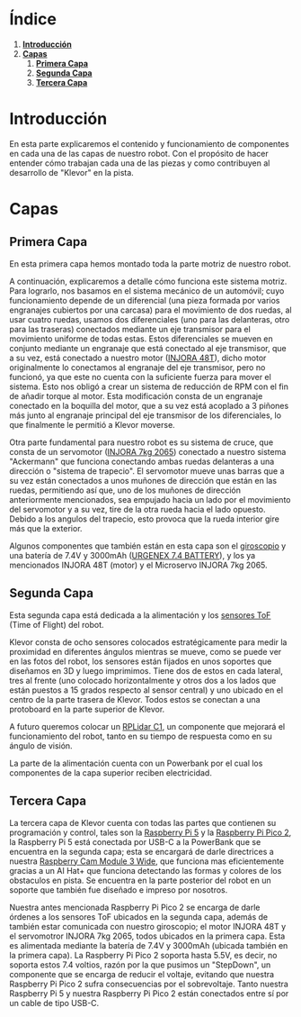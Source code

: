 <h1 id="index">Índice</h1>

1. **[Introducción](#introduccion)**
2. **[Capas](#capas)**
    1. **[Primera Capa](#primera-capa)**
    1. **[Segunda Capa](#segunda-capa)**
    1. **[Tercera Capa](#tercera-capa)**

<h1 id="introduccion">Introducción</h1> 
En esta parte explicaremos el contenido y funcionamiento de componentes en cada una de las capas de nuestro robot. Con el propósito de hacer entender cómo trabajan cada una de las piezas y como contribuyen al desarrollo de "Klevor" en la pista.


<h1 id="capas">Capas</h1>

<h2 id="primera-capa">Primera Capa</h2>
En esta primera capa hemos montado toda la parte motriz de nuestro robot. 
 
A continuación, explicaremos a detalle cómo funciona este 
sistema motriz. Para lograrlo, nos basamos en el sistema mecánico de un automóvil; cuyo funcionamiento depende de un diferencial (una pieza formada por varios engranajes cubiertos por una carcasa) para el movimiento de dos ruedas, al usar cuatro ruedas, usamos dos diferenciales (uno para las delanteras, otro para las traseras) conectados mediante un eje transmisor para el movimiento uniforme de todas estas.
Estos diferenciales se mueven en conjunto mediante un engranaje que está conectado al eje transmisor, que a su vez, está conectado a nuestro motor ([INJORA 48T](../README.md/#componentes-injora-180-motor-48t)), dicho motor originalmente lo conectamos al engranaje del eje transmisor, pero no funcionó, ya que este no cuenta con la suficiente fuerza para mover el sistema. Esto nos obligó a crear un sistema de reducción de RPM con el fin de añadir torque al motor. Esta modificación consta de un engranaje conectado en la boquilla del motor, que a su vez está acoplado a 3 piñones más junto al engranaje principal del eje transmisor de los diferenciales, lo que finalmente le permitió a Klevor moverse.

Otra parte fundamental para nuestro robot es su sistema de cruce, que consta de un servomotor ([INJORA 7kg 2065](../README.md/#componentes-injora-7kg-2065-micro-servo)) conectado a nuestro sistema "Ackermann" que funciona conectando ambas ruedas delanteras a una dirección o "sistema de trapecio". El servomotor mueve unas barras que a su vez están conectados a unos muñones de dirección que están en las ruedas, permitiendo así que, uno de los muñones de dirección anteriormente mencionados, sea empujado hacia un lado por el movimiento del servomotor y a su vez, tire de la otra rueda hacia el lado opuesto. Debido a los angulos del trapecio, esto provoca que la rueda interior gire más que la exterior.

Algunos componentes que también están en esta capa son el [giroscopio](../README.md/#gyroscope-gy-bno085) y una batería de 7.4V y 3000mAh ([URGENEX 7.4 BATTERY](../README.md/#componentes-urgenex-74v-battery)), y los ya mencionados INJORA 48T (motor) y el Microservo INJORA 7kg 2065.

<h2 id="segunda-capa">Segunda Capa</h2>

Esta segunda capa está dedicada a la alimentación y los [sensores ToF](../README.md/#sensor-tof-hiletgo) (Time of Flight) del robot.

 Klevor consta de ocho sensores colocados estratégicamente para medir la proximidad en diferentes ángulos mientras se mueve, como se puede ver en las fotos del robot, los sensores están fijados en unos soportes que diseñamos en 3D y luego imprimimos. Tiene dos de estos en cada lateral, tres al frente (uno colocado horizontalmente y otros dos a los lados que están puestos a 15 grados respecto al sensor central) y uno ubicado en el centro de la parte trasera de Klevor. Todos estos se conectan a una protoboard en la parte superior de Klevor.

A futuro queremos colocar un [RPLidar C1](../README.md/#componentes-rplidar-c1), un componente que mejorará el funcionamiento del robot, tanto en su tiempo de respuesta como en su ángulo de visión.

La parte de la alimentación cuenta con un Powerbank por el cual los componentes de la capa superior reciben electricidad.

<h2 id="tercera-capa">Tercera Capa</h2>

La tercera capa de Klevor cuenta con todas las partes que contienen su programación y control, tales son la [Raspberry Pi 5](../README.md/#componentes-raspberry-pi-5) y la [Raspberry Pi Pico 2](../README.md/#componentes-raspberry-pi-pico-2-wh), la Raspberry Pi 5 está conectada por USB-C a la PowerBank que se encuentra en la segunda capa; esta se encargará de darle directrices a nuestra [Raspberry Cam Module 3 Wide](../README.md/#componentes-raspberry-pi-camera-module-3-wide), que funciona mas eficientemente gracias a un AI Hat+ que funciona detectando las formas y colores de los obstaculos en pista. Se encuentra en la parte posterior del robot en un soporte que también fue diseñado e impreso por nosotros.

Nuestra antes mencionada Raspberry Pi Pico 2 se encarga de darle órdenes a los sensores ToF ubicados en la segunda capa, además de también estar comunicada con nuestro giroscopio; el motor INJORA 48T y el servomotror INJORA 7kg 2065, todos ubicados en la primera capa. Esta es alimentada mediante la batería de 7.4V y 3000mAh (ubicada también en la primera capa). La Raspberry Pi Pico 2 soporta hasta 5.5V, es decir, no soporta estos 7.4 voltios, razón por la que pusimos un "StepDown", un componente que se encarga de reducir el voltaje, evitando que nuestra Raspberry Pi Pico 2 sufra consecuencias por el sobrevoltaje. Tanto nuestra Raspberry Pi 5 y nuestra Raspberry Pi Pico 2 están conectados entre sí por un cable de tipo USB-C.



